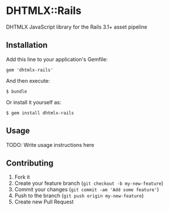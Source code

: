 # DHTMLX::Rails

DHTMLX JavaScript library for the Rails 3.1+ asset pipeline

## Installation

Add this line to your application's Gemfile:

    gem 'dhtmlx-rails'

And then execute:

    $ bundle

Or install it yourself as:

    $ gem install dhtmlx-rails

## Usage

TODO: Write usage instructions here

## Contributing

1. Fork it
2. Create your feature branch (`git checkout -b my-new-feature`)
3. Commit your changes (`git commit -am 'Add some feature'`)
4. Push to the branch (`git push origin my-new-feature`)
5. Create new Pull Request
